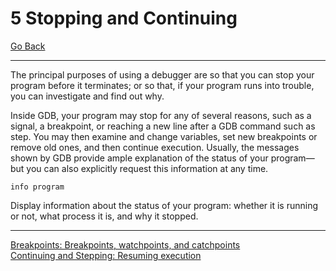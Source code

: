 # 5 Stopping and Continuing

[Go Back](./README.md)

----

The principal purposes of using a debugger are so that you can stop your program before it terminates; or so that, if your program runs into trouble, you can investigate and find out why.

Inside GDB, your program may stop for any of several reasons, such as a signal, a breakpoint, or reaching a new line after a GDB command such as step. You may then examine and change variables, set new breakpoints or remove old ones, and then continue execution. Usually, the messages shown by GDB provide ample explanation of the status of your program—but you can also explicitly request this information at any time.

```
info program
```
Display information about the status of your program: whether it is running or not, what process it is, and why it stopped.


-----


[Breakpoints: Breakpoints, watchpoints, and catchpoints ](./5_1_Breakpoints_Watchpoints_Catchpoints.md)<br />
[Continuing and Stepping: Resuming execution](./5_2_Continuing_and_Stepping.md)<br />
